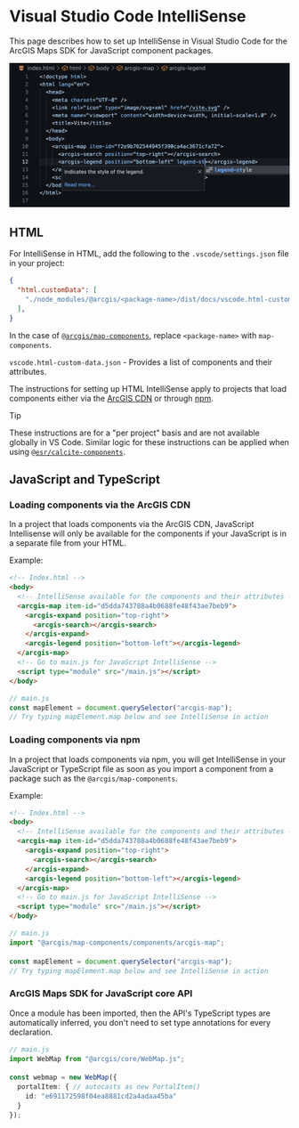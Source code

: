 # Visual Studio Code IntelliSense

This page describes how to set up IntelliSense in Visual Studio Code for the ArcGIS Maps SDK for JavaScript component packages.

![alt text](/images/intellisense.png)

## HTML

For IntelliSense in HTML, add the following to the `.vscode/settings.json` file in your project:

```json
{
  "html.customData": [
    "./node_modules/@arcgis/<package-name>/dist/docs/vscode.html-custom-data.json"
  ],
}
```

In the case of [`@arcgis/map-components`](https://developers.arcgis.com/javascript/latest/references/map-components/), replace `<package-name>` with `map-components`.

`vscode.html-custom-data.json` - Provides a list of components and their attributes.

The instructions for setting up HTML IntelliSense apply to projects that load components either via the [ArcGIS CDN](https://next.sites.afd.arcgis.com/javascript/latest/get-started-cdn/) or through [npm](https://next.sites.afd.arcgis.com/javascript/latest/get-started-npm/).

> [!TIP]
> These instructions are for a "per project" basis and are not available globally in VS Code.
> Similar logic for these instructions can be applied when using [`@esr/calcite-components`](https://developers.arcgis.com/calcite-design-system/resources/frameworks/#visual-studio-intellisense).

## JavaScript and TypeScript

### Loading components via the ArcGIS CDN

In a project that loads components via the ArcGIS CDN, JavaScript Intellisense will only be available for the components if your JavaScript is in a separate file from your HTML.

Example:

```html
<!-- Index.html -->
<body>
  <!-- IntelliSense available for the components and their attributes -->
  <arcgis-map item-id="d5dda743788a4b0688fe48f43ae7beb9">
    <arcgis-expand position="top-right">
      <arcgis-search></arcgis-search>
    </arcgis-expand>
    <arcgis-legend position="bottom-left"></arcgis-legend>
  </arcgis-map>
  <!-- Go to main.js for JavaScript IntelliSense -->
  <script type="module" src="/main.js"></script>
</body>
```

```js
// main.js
const mapElement = document.querySelector("arcgis-map");
// Try typing mapElement.map below and see IntelliSense in action
```

### Loading components via npm

In a project that loads components via npm, you will get IntelliSense in your JavaScript or TypeScript file as soon as you import a component from a package such as the `@arcgis/map-components`.

Example:

```html
<!-- Index.html -->
<body>
  <!-- IntelliSense available for the components and their attributes -->
  <arcgis-map item-id="d5dda743788a4b0688fe48f43ae7beb9">
    <arcgis-expand position="top-right">
      <arcgis-search></arcgis-search>
    </arcgis-expand>
    <arcgis-legend position="bottom-left"></arcgis-legend>
  </arcgis-map>
  <!-- Go to main.js for JavaScript IntelliSense -->
  <script type="module" src="/main.js"></script>
</body>
```

```js
// main.js
import "@arcgis/map-components/components/arcgis-map";

const mapElement = document.querySelector("arcgis-map");
// Try typing mapElement.map below and see IntelliSense in action
``` 

### ArcGIS Maps SDK for JavaScript core API

Once a module has been imported, then the API's TypeScript types are automatically inferred, you don't need to set type annotations for every declaration. 

```ts
// main.js
import WebMap from "@arcgis/core/WebMap.js";

const webmap = new WebMap({
  portalItem: { // autocasts as new PortalItem()
    id: "e691172598f04ea8881cd2a4adaa45ba"
  }
});
```